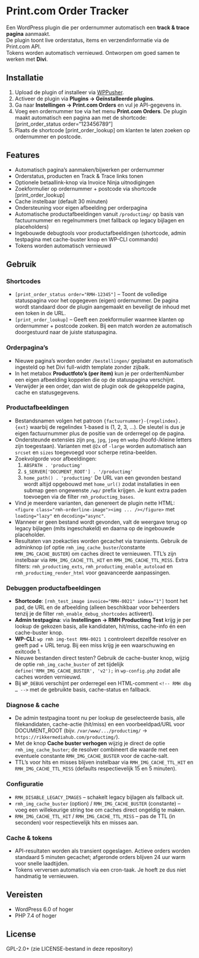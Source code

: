 # Print.com Order Tracker

Een WordPress plugin die per ordernummer automatisch een **track & trace pagina** aanmaakt.  
De plugin toont live orderstatus, items en verzendinformatie via de Print.com API.  
Tokens worden automatisch vernieuwd. Ontworpen om goed samen te werken met **Divi**.

## Installatie
1. Upload de plugin of installeer via [WPPusher](https://wppusher.com).
2. Activeer de plugin via **Plugins → Geïnstalleerde plugins**.
3. Ga naar **Instellingen → Print.com Orders** en vul je API-gegevens in.
4. Voeg een ordernummer toe via het menu **Print.com Orders**.
   De plugin maakt automatisch een pagina aan met de shortcode:  [print_order_status order=“123456789”]
5. Plaats de shortcode [print_order_lookup] om klanten te laten zoeken op ordernummer en postcode.

## Features
- Automatisch pagina’s aanmaken/bijwerken per ordernummer
- Orderstatus, producten en Track & Trace links tonen
- Optionele betaallink-knop via Invoice Ninja uitnodigingen
- Zoekformulier op ordernummer + postcode via shortcode [print_order_lookup]
- Cache instelbaar (default 30 minuten)
- Ondersteuning voor eigen afbeelding per orderpagina
- Automatische productafbeeldingen vanuit `/productimg/` op basis van factuurnummer en regelnummers (met fallback op legacy bijlagen en placeholders)
- Ingebouwde debugtools voor productafbeeldingen (shortcode, admin testpagina met cache-buster knop en WP-CLI commando)
- Tokens worden automatisch vernieuwd

## Gebruik

### Shortcodes
- `[print_order_status order="RMH-12345"]` – Toont de volledige statuspagina voor het opgegeven (eigen) ordernummer. De pagina wordt standaard door de plugin aangemaakt en beveiligt de inhoud met een token in de URL.
- `[print_order_lookup]` – Geeft een zoekformulier waarmee klanten op ordernummer + postcode zoeken. Bij een match worden ze automatisch doorgestuurd naar de juiste statuspagina.

### Orderpagina’s
- Nieuwe pagina’s worden onder `/bestellingen/` geplaatst en automatisch ingesteld op het Divi full-width template zonder zijbalk.
- In het metabox **Productfoto’s (per item)** kun je per orderItemNumber een eigen afbeelding koppelen die op de statuspagina verschijnt.
- Verwijder je een order, dan wist de plugin ook de gekoppelde pagina, cache en statusgegevens.

### Productafbeeldingen
- Bestandsnamen volgen het patroon `{factuurnummer}-{regelindex}.{ext}` waarbij de regelindex 1-based is (1, 2, 3, …). De sleutel is dus je eigen factuurnummer plus de positie van de orderregel op de pagina.
- Ondersteunde extensies zijn `png`, `jpg`, `jpeg` en `webp` (hoofd-/kleine letters zijn toegestaan). Varianten met `@2x` of `-large` worden automatisch aan `srcset` en `sizes` toegevoegd voor scherpe retina-beelden.
- Zoekvolgorde voor afbeeldingen:
  1. `ABSPATH . 'productimg'`
  2. `$_SERVER['DOCUMENT_ROOT'] . '/productimg'`
  3. `home_path() . 'productimg'`
  De URL van een gevonden bestand wordt altijd opgebouwd met `home_url()` zodat installaties in een submap geen ongewenste `/wp/` prefix krijgen. Je kunt extra paden toevoegen via de filter `rmh_productimg_bases`.
- Vind je meerdere varianten, dan genereert de plugin nette HTML: `<figure class="rmh-orderline-image"><img ... /></figure>` met `loading="lazy"` en `decoding="async"`.
- Wanneer er geen bestand wordt gevonden, valt de weergave terug op legacy bijlagen (mits ingeschakeld) en daarna op de ingebouwde placeholder.
- Resultaten van zoekacties worden gecachet via transients. Gebruik de adminknop (of optie `rmh_img_cache_buster`/constante `RMH_IMG_CACHE_BUSTER`) om caches direct te vernieuwen. TTL’s zijn instelbaar via `RMH_IMG_CACHE_TTL_HIT` en `RMH_IMG_CACHE_TTL_MISS`. Extra filters: `rmh_productimg_exts`, `rmh_productimg_enable_autoload` en `rmh_productimg_render_html` voor geavanceerde aanpassingen.

### Debuggen productafbeeldingen
- **Shortcode**: `[rmh_test_image invoice="RMH-0021" index="1"]` toont het pad, de URL en de afbeelding (alleen beschikbaar voor beheerders tenzij je de filter `rmh_enable_debug_shortcodes` activeert).
- **Admin testpagina**: via **Instellingen → RMH Productimg Test** krijg je per lookup de gekozen basis, alle kandidaten, hit/miss, cache-info én een cache-buster knop.
- **WP-CLI**: `wp rmh img-test RMH-0021 1` controleert dezelfde resolver en geeft pad + URL terug. Bij een miss krijg je een waarschuwing en exitcode 1.
- Nieuwe bestanden direct testen? Gebruik de cache-buster knop, wijzig de optie `rmh_img_cache_buster` of zet tijdelijk `define('RMH_IMG_CACHE_BUSTER', 'v2');` in `wp-config.php` zodat alle caches worden vernieuwd.
- Bij `WP_DEBUG` verschijnt per orderregel een HTML-comment `<!-- RMH dbg … -->` met de gebruikte basis, cache-status en fallback.

### Diagnose & cache
- De admin testpagina toont nu per lookup de geselecteerde basis, alle filekandidaten, cache-actie (hit/miss) en een voorbeeldpad/URL voor DOCUMENT_ROOT (bijv. `/var/www/.../productimg/` → `https://rikkermediahub.com/productimg/`).
- Met de knop **Cache buster verhogen** wijzig je direct de optie `rmh_img_cache_buster`; de resolver combineert die waarde met een eventuele constante `RMH_IMG_CACHE_BUSTER` voor de cache-salt.
- TTL’s voor hits en misses blijven instelbaar via `RMH_IMG_CACHE_TTL_HIT` en `RMH_IMG_CACHE_TTL_MISS` (defaults respectievelijk 15 en 5 minuten).

### Configuratie
- `RMH_DISABLE_LEGACY_IMAGES` – schakelt legacy bijlagen als fallback uit.
- `rmh_img_cache_buster` (option) / `RMH_IMG_CACHE_BUSTER` (constante) – voeg een willekeurige string toe om caches direct ongeldig te maken.
- `RMH_IMG_CACHE_TTL_HIT` / `RMH_IMG_CACHE_TTL_MISS` – pas de TTL (in seconden) voor respectievelijk hits en misses aan.

### Cache & tokens
- API-resultaten worden als transient opgeslagen. Actieve orders worden standaard 5 minuten gecachet; afgeronde orders blijven 24 uur warm voor snelle laadtijden.
- Tokens verversen automatisch via een cron-taak. Je hoeft ze dus niet handmatig te vernieuwen.

## Vereisten
- WordPress 6.0 of hoger
- PHP 7.4 of hoger

## License
GPL-2.0+ (zie LICENSE-bestand in deze repository)
